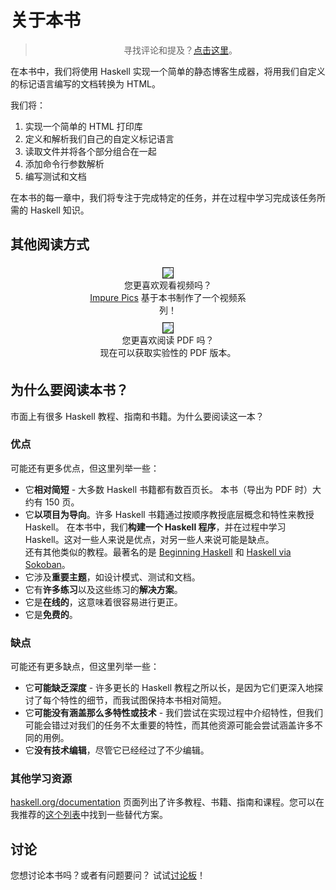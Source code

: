 # 关于本书

> <p style="text-align: center;"> 寻找评论和提及？<a href="https://github.com/soupi/learn-haskell-blog-generator/discussions/67">点击这里</a>。</p>

<!--

> <p style="text-align: center;"><img src="book-logo-transparent.png" alt="book logo" style="max-height: 1.5em; vertical-align: top"> 本书正在积极维护中。如果您发现错误，<a href="https://github.com/soupi/learn-haskell-blog-generator/issues">请告诉我</a>。</p>

-->

<!--
<div style="text-align: center">
  <img src="book-logo-transparent.png" alt="book logo" style="max-width: 40%">
</div>
-->

在本书中，我们将使用 Haskell 实现一个简单的静态博客生成器，将用我们自定义的标记语言编写的文档转换为 HTML。

我们将：

1. 实现一个简单的 HTML 打印库
2. 定义和解析我们自己的自定义标记语言
3. 读取文件并将各个部分组合在一起
4. 添加命令行参数解析
5. 编写测试和文档

在本书的每一章中，我们将专注于完成特定的任务，并在过程中学习完成该任务所需的 Haskell 知识。

## 其他阅读方式

<div style="display: flex; flex-wrap: wrap; align-items: center; justify-content: center;">

<div style="text-align: center; margin: 5px">
  <a href="https://www.youtube.com/watch?v=ZL0qExCnO8g&list=PLxn_Aq3QlOQcXoHWdzxnnuGlGWNXJg43R&index=1" title="Learn Haskell by building a blog video series by Impure Pics">
    <img style="max-height: 140px;" src="https://i.ytimg.com/vi/ZL0qExCnO8g/hqdefault.jpg?sqp=-oaymwEXCNACELwBSFryq4qpAwkIARUAAIhCGAE=&rs=AOn4CLDQbKeP3DE3OL0JN1oL8FYWyQ85JA" border=1>
  </a>
  <p style="width: 260px; margin: 0px;">您更喜欢观看视频吗？<br>
  <a href="https://impurepics.com">Impure Pics</a> 基于本书制作了一个视频系列！
  </p>
</div>

<div style="text-align: center; margin: 5px">
  <a href="lhbg-v0.pdf" title="Experimental v0 PDF version of this book">
    <img style="max-height: 140px;" src="pdf.png" border=1>
  </a>
  <p style="width: 260px; margin: 0px;">您更喜欢阅读 PDF 吗？<br>
  现在可以获取实验性的 PDF 版本。</p>
</div>

</div>

## 为什么要阅读本书？

市面上有很多 Haskell 教程、指南和书籍。为什么要阅读这一本？

### 优点

可能还有更多优点，但这里列举一些：

- 它**相对简短** - 大多数 Haskell 书籍都有数百页长。
  本书（导出为 PDF 时）大约有 150 页。
- 它**以项目为导向**。许多 Haskell 书籍通过按顺序教授底层概念和特性来教授 Haskell。
  在本书中，我们**构建一个 Haskell 程序**，并在过程中学习 Haskell。这对一些人来说是优点，对另一些人来说可能是缺点。<br>
  还有其他类似的教程。最著名的是
  [Beginning Haskell](https://www.apress.com/gp/book/9781430262510#otherversion=9781430262503)
  和 [Haskell via Sokoban](https://haskell-via-sokoban.nomeata.de/)。
- 它涉及**重要主题**，如设计模式、测试和文档。
- 它有**许多练习**以及这些练习的**解决方案**。
- 它是**在线的**，这意味着很容易进行更正。
- 它是**免费的**。

### 缺点

可能还有更多缺点，但这里列举一些：

- 它**可能缺乏深度** - 许多更长的 Haskell 教程之所以长，是因为它们更深入地探讨了每个特性的细节，而我试图保持本书相对简短。
- 它**可能没有涵盖那么多特性或技术** - 我们尝试在实现过程中介绍特性，但我们可能会错过对我们的任务不太重要的特性，而其他资源可能会尝试涵盖许多不同的用例。
- 它**没有技术编辑**，尽管它已经经过了不少编辑。

### 其他学习资源

[haskell.org/documentation](https://www.haskell.org/documentation/) 页面列出了许多教程、书籍、指南和课程。您可以在我推荐的[这个列表](https://github.com/soupi/haskell-study-plan#about-this-guide)中找到一些替代方案。

<!--

### 我是谁？

我是
[<img src="https://avatars.githubusercontent.com/u/8547573" alt="🐨" style="border-radius: 100px; max-height: 1.5em; vertical-align: top">
gilmi](https://gilmi.me)。

-->

## 讨论

您想讨论本书吗？或者有问题要问？
试试[讨论板](https://github.com/soupi/learn-haskell-blog-generator/discussions)！ 